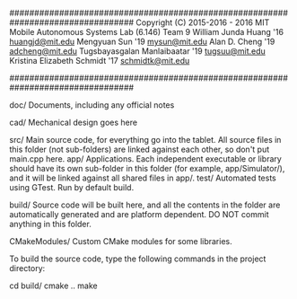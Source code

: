 #################################################################################
Copyright (C) 2015-2016 - 2016 MIT Mobile Autonomous Systems Lab (6.146) Team 9
  William Junda Huang '16 <huangjd@mit.edu>
  Mengyuan Sun '19 <mysun@mit.edu>
  Alan D. Cheng '19 <adcheng@mit.edu>
  Tugsbayasgalan Manlaibaatar '19 <tugsuu@mit.edu>
  Kristina Elizabeth Schmidt '17 <schmidtk@mit.edu>

#################################################################################

doc/    Documents, including any official notes

cad/    Mechanical design goes here

src/    Main source code, for everything go into the tablet. All source files in this folder (not sub-folders) are linked against each other, so don't put main.cpp here.
  app/  Applications. Each independent executable or library should have its own sub-folder in this folder (for example, app/Simulator/), and it will be linked against all shared files in app/.
  test/ Automated tests using GTest. Run by default build.
 
build/  Source code will be built here, and all the contents in the folder are automatically generated and are platform dependent. DO NOT commit anything in this folder.
 
CMakeModules/ Custom CMake modules for some libraries.


To build the source code, type the following commands in the project directory:

  cd build/
  cmake ..
  make
  



